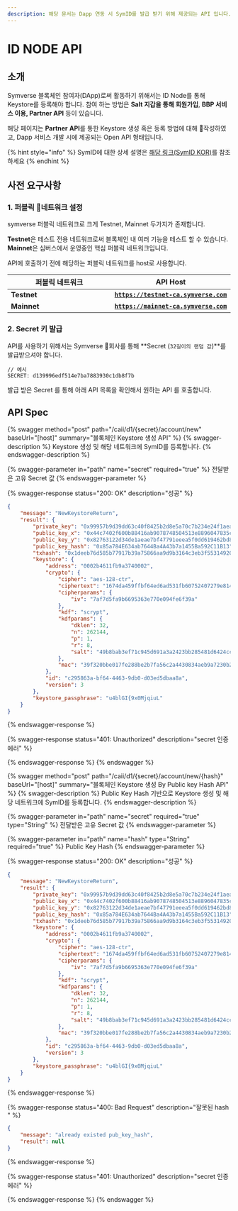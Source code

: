 ```yaml
---
description: 해당 문서는 Dapp 연동 시 SymID를 발급 받기 위해 제공되는 API 입니다.
---
```


# ID NODE API

## 소개&#x20;

Symverse 블록체인 참여자(DApp)로써 활동하기 위해서는 ID Node를 통해 Keystore를 등록해야 합니다. 참여 하는 방법은 **Salt 지갑을 통해 회원가입**, **BBP 서비스 이용, Partner API** 등이 있습니다.

해당 페이지는 **Partner** **API**를 통한 Keystore 생성 혹은 등록 방법에 대해 작성하였고, Dapp 서비스 개발 시에 제공되는 Open API 형태입니다.

{% hint style="info" %}
SymID에 대한 상세 설명은 [해당 링크(SymID KOR)](../symverse/symid-kor.md)를 참조 하세요&#x20;
{% endhint %}

## 사전 요구사항

### 1. 퍼블릭 네트워크 설정

symverse 퍼블릭 네트워크로 크게 Testnet, Mainnet 두가지가 존재합니다.

**Testnet**은 테스트 전용 네트워크로써 블록체인 내 여러 기능을 테스트 할 수 있습니다. **Mainnet**은  심버스에서 운영중인 핵심 퍼블릭 네트워크입니다.&#x20;

API에 호출하기 전에 해당하는 퍼블릭 네트워크를 host로 사용합니다.

<table><thead><tr><th width="218">퍼블릭 네트워크</th><th>API Host</th></tr></thead><tbody><tr><td><strong>Testnet</strong></td><td><a href="https://testnet-ca.symverse.com"><strong><code>https://testnet-ca.symverse.com</code></strong></a></td></tr><tr><td><strong>Mainnet</strong></td><td><a href="https://mainnet-ca.symverse.com"><strong><code>https://mainnet-ca.symverse.com</code></strong></a></td></tr></tbody></table>

### 2. Secret 키 발급&#x20;

API를 사용하기 위해서는 Symverse 회사를 통해 **Secret (`32길이의 랜덤 값`)**를 발급받으셔야 합니다.

```yang
// 예시
SECRET: d139996edf514e7ba7883930c1db8f7b
```

발급 받은 Secret 를 통해 아래 API 목록을 확인해서 원하는 API 를 호출합니다.

## API Spec

{% swagger method="post" path="/caii/d1/{secret}/account/new" baseUrl="[host]" summary="블록체인 Keystore 생성 API" %}
{% swagger-description %}
Keystore 생성 및 해당 네트워크에 SymID를 등록합니다.
{% endswagger-description %}

{% swagger-parameter in="path" name="secret" required="true" %}
전달받은 고유 Secret 값
{% endswagger-parameter %}

{% swagger-response status="200: OK" description="성공" %}
```json
{
    "message": "NewKeystoreReturn",
    "result": {
        "private_key": "0x99957b9d39dd63c40f8425b2d8e5a70c7b234e24f1aeaf6a34e38837627fc9e8",
        "public_key_x": "0x44c7402f600b88416ab9078748504513e8896047835c07bdfdc6a23c81ef9015",
        "public_key_y": "0x82763122d34de1aeae7bf47791eeea5f0dd619462bd88ca4b96782a7739f4cae",
        "public_key_hash": "0x85a784E634ab7644Ba4A43b7a1455Ba592C11B13",
        "txhash": "0x1deeb76d585b77917b39a75866aa9d9b3164c3eb3f55314920fde12a7a87fed8",
        "keystore": {
            "address": "0002b4611fb9a3740002",
            "crypto": {
                "cipher": "aes-128-ctr",
                "ciphertext": "1674da459ffbf64ed6ad531fb60752407279e8145ff9ede7079727dd53a51df5",
                "cipherparams": {
                    "iv": "7af7d5fa9b6695363e770e094fe6f39a"
                },
                "kdf": "scrypt",
                "kdfparams": {
                    "dklen": 32,
                    "n": 262144,
                    "p": 1,
                    "r": 8,
                    "salt": "49b8bab3ef71c945d691a3a2423bb285481d6424cc70a2de3688b2c6496bb64a"
                },
                "mac": "39f320bbe017fe288be2b7fa56c2a4430834aeb9a7230b267d4b787037fde01a"
            },
            "id": "c295863a-bf64-4463-9db0-d03ed5dbaa8a",
            "version": 3
        },
        "keystore_passphrase": "u4blGI{9x0MjqiuL"
    }
}
```
{% endswagger-response %}

{% swagger-response status="401: Unauthorized" description="secret 인증 에러" %}

{% endswagger-response %}
{% endswagger %}

{% swagger method="post" path="/caii/d1/{secret}/account/new/{hash}" baseUrl="[host]" summary="블록체인 Keystore 생성 By Public key Hash API" %}
{% swagger-description %}
Public Key Hash 기반으로 Keystore 생성 및 해당 네트워크에 SymID를 등록합니다.
{% endswagger-description %}

{% swagger-parameter in="path" name="secret" required="true" type="String" %}
전달받은 고유 Secret 값
{% endswagger-parameter %}

{% swagger-parameter in="path" name="hash" type="String" required="true" %}
Public Key Hash 
{% endswagger-parameter %}

{% swagger-response status="200: OK" description="성공" %}
```json
{
    "message": "NewKeystoreReturn",
    "result": {
        "private_key": "0x99957b9d39dd63c40f8425b2d8e5a70c7b234e24f1aeaf6a34e38837627fc9e8",
        "public_key_x": "0x44c7402f600b88416ab9078748504513e8896047835c07bdfdc6a23c81ef9015",
        "public_key_y": "0x82763122d34de1aeae7bf47791eeea5f0dd619462bd88ca4b96782a7739f4cae",
        "public_key_hash": "0x85a784E634ab7644Ba4A43b7a1455Ba592C11B13",
        "txhash": "0x1deeb76d585b77917b39a75866aa9d9b3164c3eb3f55314920fde12a7a87fed8",
        "keystore": {
            "address": "0002b4611fb9a3740002",
            "crypto": {
                "cipher": "aes-128-ctr",
                "ciphertext": "1674da459ffbf64ed6ad531fb60752407279e8145ff9ede7079727dd53a51df5",
                "cipherparams": {
                    "iv": "7af7d5fa9b6695363e770e094fe6f39a"
                },
                "kdf": "scrypt",
                "kdfparams": {
                    "dklen": 32,
                    "n": 262144,
                    "p": 1,
                    "r": 8,
                    "salt": "49b8bab3ef71c945d691a3a2423bb285481d6424cc70a2de3688b2c6496bb64a"
                },
                "mac": "39f320bbe017fe288be2b7fa56c2a4430834aeb9a7230b267d4b787037fde01a"
            },
            "id": "c295863a-bf64-4463-9db0-d03ed5dbaa8a",
            "version": 3
        },
        "keystore_passphrase": "u4blGI{9x0MjqiuL"
    }
}
```
{% endswagger-response %}

{% swagger-response status="400: Bad Request" description="잘못된 hash " %}
```json
{
    "message": "already existed pub_key_hash",
    "result": null
}
```
{% endswagger-response %}

{% swagger-response status="401: Unauthorized" description="secret 인증 에러" %}

{% endswagger-response %}
{% endswagger %}




